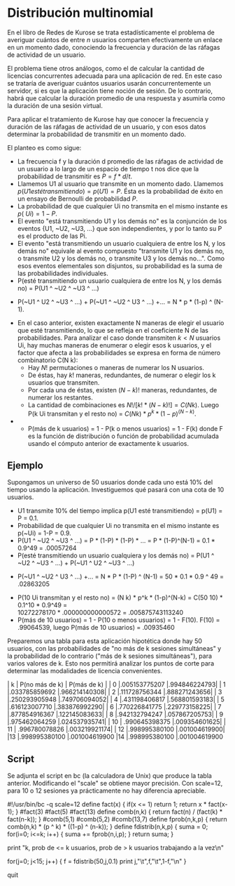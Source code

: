 
# Distribución multinomial

En el libro de Redes de Kurose se trata estadísticamente el problema de averiguar cuántos de entre $n$ usuarios 
comparten efectivamente un enlace en un momento dado, conociendo la frecuencia y duración de las ráfagas de actividad de 
un usuario. 

El problema tiene otros análogos, como el de calcular la cantidad de licencias concurrentes adecuada para una 
aplicación de red.
En este caso se trataría de averiguar cuántos usuarios usarán concurrentemente un servidor, si es que la aplicación 
tiene noción de sesión. De lo contrario, habrá que calcular la duración promedio de una respuesta y asumirla
como la duración de una sesión virtual. 

Para aplicar el tratamiento de Kurose hay que conocer la frecuencia y duración de las ráfagas de actividad de un usuario, 
y con esos datos determinar la probabilidad de transmitir en un momento dado. 

El planteo es como sigue:


- La frecuencia f y la duración d promedio de las ráfagas de actividad de un usuario a lo largo de un espacio
de tiempo t nos dice que la probabilidad de transmitir es $P = f * d/t$. 
- Llamemos U1 al usuario que transmite en un momento dado. Llamemos $p(U1 esté transmitiendo) = p(U1) = P$. Ésta es la 
probabilidad de éxito en un ensayo de Bernoulli de probabilidad $P$.
- La probabilidad de que cualquier Ui no transmita en el mismo instante es $p(~Ui) = 1-P$.  
- El evento "está transmitiendo U1 y los demás no" es la conjunción de los eventos {U1, ~U2, ~U3, ...} 
que son independientes, y por lo tanto su P es el producto de las Pi. 
- El evento "está transmitiendo un usuario cualquiera de entre los N, y los demás no" equivale al evento 
compuesto "transmite U1 y los demás no, o transmite U2 y los demás no, o transmite U3 y los demás no...".
Como esos eventos elementales son disjuntos, su probabilidad es la suma de las probabilidades individuales.
- P(esté transmitiendo un usuario cualquiera de entre los N, y los demás no) =  P(U1 ^ ~U2 ^ ~U3 ^ ...)  
+  P(~U1 ^ U2 ^ ~U3 ^ ...)  +  P(~U1 ^ ~U2 ^ U3 ^ ...)  +... = N * p * (1-p) ^ (N-1).
- En el caso anterior, existen exactamente N maneras de elegir el usuario que esté transmitiendo, 
lo que se refleja en el coeficiente N de las probabilidades. Para analizar el caso donde transmiten $k < N$ usuarios Ui,
hay muchas maneras de enumerar o elegir esos k usuarios, 
y el factor que afecta a las probabilidades se expresa en forma de número combinatorio C(N k):
    - Hay $N!$ permutaciones o maneras de numerar los N usuarios. 
    - De éstas, hay $k!$ maneras, redundantes, de numerar o elegir los k usuarios que transmiten.
    - Por cada una de éstas, existen $(N - k)!$ maneras, redundantes, de numerar los restantes. 
    - La cantidad de combinaciones es $N! / [k! * (N - k)!] = C(N k)$. Luego P(k Ui transmitan 
y el resto no) = $C(N k) * p^k * (1-p)^(N-k)$.
- - P(más de k usuarios) = 1 - P(k o menos usuarios) = 1 - F(k) donde F es la función de distribución 
o función de probabilidad acumulada usando el cómputo anterior de exactamente k usuarios.

## Ejemplo
Supongamos un universo de 50 usuarios donde cada uno está 10% del tiempo usando la aplicación. Investiguemos qué pasará 
con una cota de 10 usuarios.
- U1 transmite 10% del tiempo implica p(U1 esté transmitiendo) = p(U1) = P = 0.1. 
- Probabilidad de que cualquier Ui no transmita en el mismo instante es p(~Ui) = 1-P = 0.9.
- P(U1 ^ ~U2 ^ ~U3 ^ ...) = P * (1-P) * (1-P) * ... = P * (1-P)^(N-1) = 0.1 * 0.9^49 = .00057264
- P(esté transmitiendo un usuario cualquiera y los demás no) = P(U1 ^ ~U2 ^ ~U3 ^ ...)  +  P(~U1 ^ U2 ^ ~U3 ^ ...)  
+  P(~U1 ^ ~U2 ^ U3 ^ ...)  +... = N * P * (1-P) ^ (N-1) = 50 * 0.1 * 0.9 ^ 49 =  .02863205
- P(10 Ui transmitan y el resto no) = (N k) * p^k * (1-p)^(N-k) = C(50 10) * 0.1^10 * 0.9^49 =  
10272278170 * .000000000000572 = .005875743113240
- P(más de 10 usuarios) = 1 - P(10 o menos usuarios) = 1 - F(10). F(10) =  .99064539, 
luego P(más de 10 usuarios) = .00935460

Preparemos una tabla para esta aplicación hipotética donde hay 50 usuarios, con las probabilidades 
de "no más de k sesiones simultáneas" y la probabilidad de lo contrario ("más de k 
sesiones simultáneas"), para varios valores de k. Esto nos permitirá analizar los puntos de corte para determinar
las modalidades de licencia convenientes.

| k | P(no más de k) | P(más de k) |
| 0	|.005153775207	|.994846224793|
| 1	|.033785859692	|.966214140308|
| 2	|.111728756344	|.888271243656|
| 3	|.250293905948	|.749706094052|
| 4	|.431198406817	|.568801593183|
| 5	|.616123007710	|.383876992290|
| 6	|.770226841775	|.229773158225|
| 7	|.877854916367	|.122145083633|
| 8	|.942132794247	|.057867205753|
| 9	|.975462064259	|.024537935741|
| 10	| .990645398375	|.009354601625|
| 11	| .996780078826	|.003219921174|
| 12	|.998995380100	|.001004619900|
|13	|.998995380100	|.001004619900
|14	|.998995380100	|.001004619900

## Script
Se adjunta el script en bc (la calculadora de Unix) que produce la tabla anterior. Modificando el "scale" se obtiene mayor precisión. Con scale=12, para 10 o 12 sesiones ya prácticamente no hay diferencia apreciable.

#!/usr/bin/bc -q
scale=12
define fact(x)
{
         if(x <= 1)
                 return 1;
         return x * fact(x-1);
}
#fact(3)
#fact(5)
#fact(13)
define comb(n,k)
{
         return fact(n) / (fact(k) * fact(n-k));
}
#comb(5,1)
#comb(5,2)
#comb(13,7)
define fprob(n,k,p)
{
         return comb(n,k) * (p ^ k) * ((1-p) ^ (n-k));
}
define fdistrib(n,k,p)
{
        suma = 0;
         for(i=0; i<=k; i++) {
                 suma += fprob(n,i,p);
         }
         return suma;
}

print "k, prob de <= k usuarios, prob de > k usuarios trabajando a la vez\n"

for(j=0; j<15; j++) {
       f = fdistrib(50,j,0.1)
       print j,"\t",f,"\t",1-f,"\n"
}

quit

